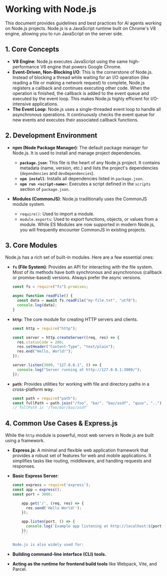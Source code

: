 # Working with Node.js

This document provides guidelines and best practices for AI agents working on Node.js projects. Node.js is a JavaScript runtime built on Chrome's V8 engine, allowing you to run JavaScript on the server side.

## 1. Core Concepts

- **V8 Engine**: Node.js executes JavaScript using the same high-performance V8 engine that powers Google Chrome.
- **Event-Driven, Non-Blocking I/O**: This is the cornerstone of Node.js. Instead of blocking a thread while waiting for an I/O operation (like reading a file or making a network request) to complete, Node.js registers a callback and continues executing other code. When the operation is finished, the callback is added to the event queue and executed by the event loop. This makes Node.js highly efficient for I/O-intensive applications.
- **The Event Loop**: Node.js uses a single-threaded event loop to handle all asynchronous operations. It continuously checks the event queue for new events and executes their associated callback functions.

## 2. Development Environment

- **npm (Node Package Manager)**: The default package manager for Node.js. It is used to install and manage project dependencies.
  - **`package.json`**: This file is the heart of any Node.js project. It contains metadata (name, version, etc.) and lists the project's dependencies (`dependencies` and `devDependencies`).
  - **`npm install`**: Installs all dependencies listed in `package.json`.
  - **`npm run <script-name>`**: Executes a script defined in the `scripts` section of `package.json`.

- **Modules (CommonJS)**: Node.js traditionally uses the CommonJS module system.
  - `require()`: Used to import a module.
  - `module.exports`: Used to export functions, objects, or values from a module.
    While ES Modules are now supported in modern Node.js, you will frequently encounter CommonJS in existing projects.

## 3. Core Modules

Node.js has a rich set of built-in modules. Here are a few essential ones:

- **`fs` (File System)**: Provides an API for interacting with the file system. Most of its methods have both synchronous and asynchronous (callback or promise-based) versions. Always prefer the async versions.

  ```javascript
  const fs = require("fs").promises;

  async function readFile() {
    const data = await fs.readFile("my-file.txt", "utf8");
    console.log(data);
  }
  ```

- **`http`**: The core module for creating HTTP servers and clients.

  ```javascript
  const http = require("http");

  const server = http.createServer((req, res) => {
    res.statusCode = 200;
    res.setHeader("Content-Type", "text/plain");
    res.end("Hello, World!");
  });

  server.listen(3000, "127.0.0.1", () => {
    console.log("Server running at http://127.0.0.1:3000/");
  });
  ```

- **`path`**: Provides utilities for working with file and directory paths in a cross-platform way.
  ```javascript
  const path = require("path");
  const fullPath = path.join("/foo", "bar", "baz/asdf", "quux", "..");
  // fullPath is '/foo/bar/baz/asdf'
  ```

## 4. Common Use Cases & Express.js

While the `http` module is powerful, most web servers in Node.js are built using a framework.

- **Express.js**: A minimal and flexible web application framework that provides a robust set of features for web and mobile applications. It simplifies tasks like routing, middleware, and handling requests and responses.

- **Basic Express Server**:

  ````javascript
  const express = require('express');
  const app = express();
  const port = 3000;

      app.get('/', (req, res) => {
        res.send('Hello World!');
      });

      app.listen(port, () => {
        console.log(`Example app listening at http://localhost:${port}`);
      });
      ```

  Node.js is also widely used for:

  ````

- **Building command-line interface (CLI) tools.**
- **Acting as the runtime for frontend build tools** like Webpack, Vite, and Parcel.
